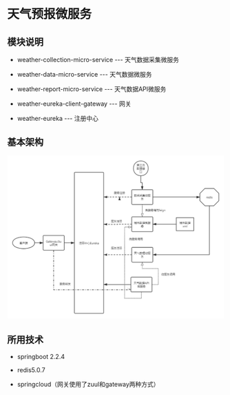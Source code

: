 # 天气预报微服务

## 模块说明
* weather-collection-micro-service --- 天气数据采集微服务

* weather-data-micro-service --- 天气数据微服务


* weather-report-micro-service --- 天气数据API微服务


* weather-eureka-client-gateway --- 网关


* weather-eureka --- 注册中心


## 基本架构


![基本架构](https://github.com/DaveModl/weather-micro-service/blob/master/weather.png)

## 所用技术
* springboot 2.2.4


* redis5.0.7


* springcloud（网关使用了zuul和gateway两种方式）



